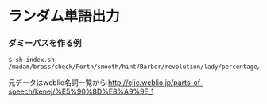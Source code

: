 # ランダム単語出力

### ダミーパスを作る例

```
$ sh index.sh
/madam/brass/check/Forth/smooth/hint/Barber/revolution/lady/percentage/technology/eye/transportati/memory/host/piece/course/key/read/back/risk/economics/plant/color/reader/public/video/gallery/service/spill/instance/conscious/camp/combination/impact/stone/imperial/Eve/laundry/dip/cup/small/worry/fraction/east/nineteen/lot/spoil/procedure/inspiration.html
```


元データはweblio名詞一覧から
http://ejje.weblio.jp/parts-of-speech/kenej/%E5%90%8D%E8%A9%9E_1


